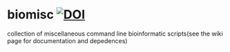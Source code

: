 # biomisc  [![DOI](https://zenodo.org/badge/DOI/10.5281/zenodo.4206463.svg)](https://doi.org/10.5281/zenodo.4206463)
collection of  miscellaneous command line bioinformatic scripts(see the wiki page for documentation and depedences) 
